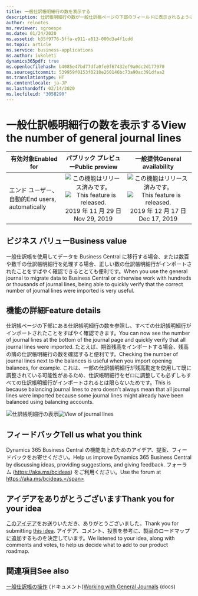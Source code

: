 ```yaml
---
title: 一般仕訳帳明細行の数を表示する
description: 仕訳帳明細行の数が一般仕訳帳ページの下部のフィールドに表示されるようになりました。
author: relnotes
ms.reviewer: sgroespe
ms.date: 01/24/2020
ms.assetid: b35f9776-5ffa-e911-a813-000d3a4f1cdd
ms.topic: article
ms.service: business-applications
ms.author: ivkoleti
dynamics365pdf: true
ms.openlocfilehash: b4085e47bd77dfa0fe0f67432ef9a0dc2d177970
ms.sourcegitcommit: 539959f0153f0218e260146bc73a90ac391dfaa2
ms.translationtype: HT
ms.contentlocale: ja-JP
ms.lasthandoff: 02/14/2020
ms.locfileid: "3058290"
---
```

# <a name="view-the-number-of-general-journal-lines"></a><span data-ttu-id="36a8b-103">一般仕訳帳明細行の数を表示する</span><span class="sxs-lookup"><span data-stu-id="36a8b-103">View the number of general journal lines</span></span>


| <span data-ttu-id="36a8b-104">有効対象</span><span class="sxs-lookup"><span data-stu-id="36a8b-104">Enabled for</span></span>    |  <span data-ttu-id="36a8b-105">パブリック プレビュー</span><span class="sxs-lookup"><span data-stu-id="36a8b-105">Public preview</span></span> | <span data-ttu-id="36a8b-106">一般提供</span><span class="sxs-lookup"><span data-stu-id="36a8b-106">General availability</span></span> | 
| ---------- | :----------: |:----------: |
|<span data-ttu-id="36a8b-107">エンド ユーザー、自動的</span><span class="sxs-lookup"><span data-stu-id="36a8b-107">End users, automatically</span></span>|<span data-ttu-id="36a8b-108">![この機能はリリース済みです。](/dynamics365-release-plan/media/green-checkmark.png "この機能はリリース済みです。")</span><span class="sxs-lookup"><span data-stu-id="36a8b-108">![This feature is released.](/dynamics365-release-plan/media/green-checkmark.png "This feature is released.")</span></span> <span data-ttu-id="36a8b-109">2019 年 11 月 29 日</span><span class="sxs-lookup"><span data-stu-id="36a8b-109">Nov 29, 2019</span></span>| <span data-ttu-id="36a8b-110">![この機能はリリース済みです。](/dynamics365-release-plan/media/green-checkmark.png "この機能はリリース済みです。")</span><span class="sxs-lookup"><span data-stu-id="36a8b-110">![This feature is released.](/dynamics365-release-plan/media/green-checkmark.png "This feature is released.")</span></span> <span data-ttu-id="36a8b-111">2019 年 12 月 17 日</span><span class="sxs-lookup"><span data-stu-id="36a8b-111">Dec 17, 2019</span></span>|


## <a name="business-value"></a><span data-ttu-id="36a8b-112">ビジネス バリュー</span><span class="sxs-lookup"><span data-stu-id="36a8b-112">Business value</span></span>
<!-- bv start -->
<span data-ttu-id="36a8b-113">一般仕訳帳を使用してデータを Business Central に移行する場合、または数百や数千の仕訳帳明細行を処理する場合、正しい数の仕訳帳明細行がインポートされたことをすばやく確認できるととても便利です。</span><span class="sxs-lookup"><span data-stu-id="36a8b-113">When you use the general journal to migrate data to Business Central or otherwise work with hundreds or thousands of journal lines, being able to quickly verify that the correct number of journal lines were imported is very useful.</span></span>
<!-- bv end -->



## <a name="feature-details"></a><span data-ttu-id="36a8b-114">機能の詳細</span><span class="sxs-lookup"><span data-stu-id="36a8b-114">Feature details</span></span>
<!--feature detail start -->
<span data-ttu-id="36a8b-115">仕訳帳ページの下部にある仕訳帳明細行の数を参照し、すべての仕訳帳明細行がインポートされたことをすばやく確認できます。</span><span class="sxs-lookup"><span data-stu-id="36a8b-115">You can now see the number of journal lines at the bottom of the journal page and quickly verify that all journal lines were imported.</span></span> <span data-ttu-id="36a8b-116">たとえば、期首残高をインポートする場合、残高の隣の仕訳帳明細行の数を確認すると便利です。</span><span class="sxs-lookup"><span data-stu-id="36a8b-116">Checking the number of journal lines next to the balances is useful when you import opening balances, for example.</span></span> <span data-ttu-id="36a8b-117">これは、一部の仕訳帳明細行が残高勘定を使用して既に調整されている可能性があるため、仕訳帳明細行をゼロに調整しても必ずしもすべての仕訳帳明細行がインポートされるとは限らないためです。</span><span class="sxs-lookup"><span data-stu-id="36a8b-117">This is because balancing journal lines to zero doesn't always mean that all journal lines were imported because some journal lines might already have been balanced using balancing accounts.</span></span>



<span data-ttu-id="36a8b-118">![仕訳帳明細行の表示](media/view-gen-journal-no-lines.png "仕訳帳明細行の表示")</span><span class="sxs-lookup"><span data-stu-id="36a8b-118">![View of journal lines](media/view-gen-journal-no-lines.png "View of journal lines")</span></span>
<!--feature detail end -->






## <a name="tell-us-what-you-think"></a><span data-ttu-id="36a8b-119">フィードバック</span><span class="sxs-lookup"><span data-stu-id="36a8b-119">Tell us what you think</span></span>
<span data-ttu-id="36a8b-120">Dynamics 365 Business Central の機能向上のためのアイデア、提案、フィードバックをお寄せください。</span><span class="sxs-lookup"><span data-stu-id="36a8b-120">Help us improve Dynamics 365 Business Central by discussing ideas, providing suggestions, and giving feedback.</span></span> <span data-ttu-id="36a8b-121">フォーラム (https://aka.ms/bcideas) をご利用ください。</span><span class="sxs-lookup"><span data-stu-id="36a8b-121">Use the forum at https://aka.ms/bcideas.</span></span>



## <a name="thank-you-for-your-idea"></a><span data-ttu-id="36a8b-122">アイデアをありがとうございます</span><span class="sxs-lookup"><span data-stu-id="36a8b-122">Thank you for your idea</span></span>
<span data-ttu-id="36a8b-123">[このアイデア](https://experience.dynamics.com/ideas/idea/?ideaid=79938649-d048-e911-867a-0003ff68934c)をお送りいただき、ありがとうございました。</span><span class="sxs-lookup"><span data-stu-id="36a8b-123">Thank you for submitting [this idea](https://experience.dynamics.com/ideas/idea/?ideaid=79938649-d048-e911-867a-0003ff68934c).</span></span> <span data-ttu-id="36a8b-124">アイデア、コメント、投票を参考に、製品のロードマップに追加するものを決定しています。</span><span class="sxs-lookup"><span data-stu-id="36a8b-124">We listened to your idea, along with comments and votes, to help us decide what to add to our product roadmap.</span></span>

## <a name="see-also"></a><span data-ttu-id="36a8b-125">関連項目</span><span class="sxs-lookup"><span data-stu-id="36a8b-125">See also</span></span>

<span data-ttu-id="36a8b-126">[一般仕訳帳の操作](https://docs.microsoft.com/dynamics365/business-central/ui-work-general-journals) (ドキュメント)</span><span class="sxs-lookup"><span data-stu-id="36a8b-126">[Working with General Journals](https://docs.microsoft.com/dynamics365/business-central/ui-work-general-journals) (docs)</span></span>
